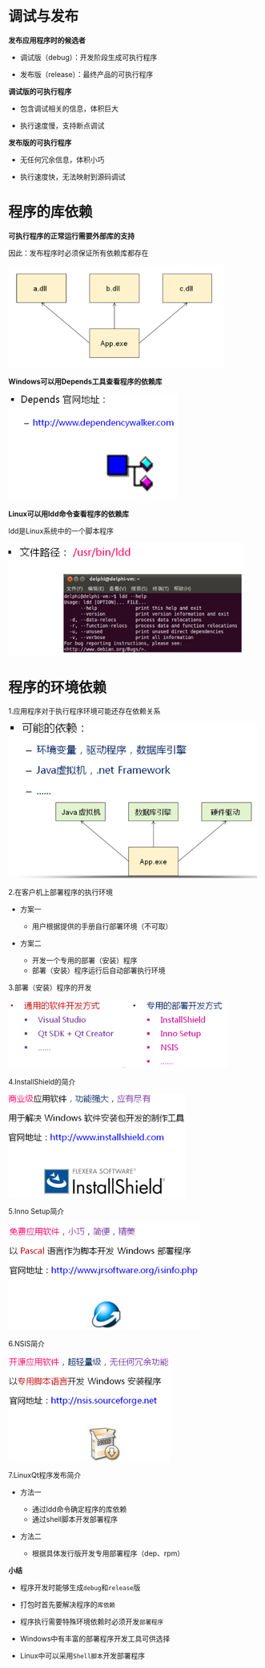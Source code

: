 # 调试与发布

**发布应用程序时的候选者**

- 调试版（debug）：开发阶段生成可执行程序

- 发布版（release）：最终产品的可执行程序


**调试版的可执行程序**

- 包含调试相关的信息，体积巨大

- 执行速度慢，支持断点调试


**发布版的可执行程序**

- 无任何冗余信息，体积小巧

- 执行速度快，无法映射到源码调试



# 程序的库依赖

**可执行程序的正常运行需要外部库的支持**

因此：发布程序时必须保证所有依赖库都存在

<img src="21-应用的打包与发布.assets/f76fc60cb480e4d0e07a991a727e22c4.png" alt="img" style="zoom: 80%;" /> 

**Windows可以用Depends工具查看程序的依赖库**

<img src="21-应用的打包与发布.assets/c81320f7f966ce13dac31d9e7c19257c.png" alt="img" style="zoom:67%;" /> 

**Linux可以用ldd命令查看程序的依赖库**

ldd是Linux系统中的一个脚本程序

<img src="21-应用的打包与发布.assets/6626ec110d71ddf913c729f10eac85a1.png" alt="img" style="zoom:80%;" /> 



# 程序的环境依赖

1.应用程序对于执行程序环境可能还存在依赖关系

<img src="21-应用的打包与发布.assets/17874da73d1e24ad01f32c02b4e46118.png" alt="img" style="zoom: 80%;" /> 

2.在客户机上部署程序的执行环境

- 方案一
  - 用户根据提供的手册自行部署环境（不可取）

- 方案二
  - 开发一个专用的部署（安装）程序
  - 部署（安装）程序运行后自动部署执行环境

3.部署（安装）程序的开发

<img src="21-应用的打包与发布.assets/52fd043969d59a15611c651f9048aed5.png" alt="img" style="zoom:67%;" /> 

 4.InstallShield的简介

<img src="21-应用的打包与发布.assets/cb0d44c69f236c83b18b681adb392349.png" alt="img" style="zoom:67%;" /> 

5.Inno Setup简介

<img src="21-应用的打包与发布.assets/b665fdda5d1da8c7e62c3dba0b2f530d.png" alt="img" style="zoom:67%;" /> 

6.NSIS简介

<img src="21-应用的打包与发布.assets/bc72cfae1f019d2fb4c7ad0f3aa6e3e7.png" alt="img" style="zoom:67%;" /> 

7.LinuxQt程序发布简介

- 方法一
  - 通过ldd命令确定程序的库依赖
  - 通过shell脚本开发部署程序

- 方法二
  - 根据具体发行版开发专用部署程序（dep、rpm）



**小结**

- 程序开发时能够生成`debug`和`release`版

- 打包时首先要解决程序的`库依赖`

- 程序执行需要特殊环境依赖时必须开发`部署程序`

- Windows中有丰富的部署程序开发工具可供选择

- Linux中可以采用`Shell脚本`开发部署程序　

